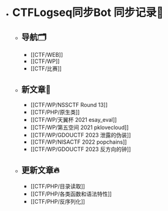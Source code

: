 - # CTFLogseq同步Bot 同步记录🤖
  - ## 导航🗂️
    - [[CTF/WEB]]
    - [[CTF/WP]]
    - [[CTF/比赛]]
  - ## 新文章🎉
    - [[CTF/WP/NSSCTF Round 13]]
    - [[CTF/PHP/原生类]]
    - [[CTF/WP/天翼杯 2021 esay_eval]]
    - [[CTF/WP/第五空间 2021 pklovecloud]]
    - [[CTF/WP/GDOUCTF 2023 泄露的伪装]]
    - [[CTF/WP/NISACTF 2022 popchains]]
    - [[CTF/WP/GDOUCTF 2023 反方向的钟]]
  - ## 更新文章🔥
    - [[CTF/PHP/目录读取]]
    - [[CTF/PHP/各类函数和语法特性]]
    - [[CTF/PHP/反序列化]]
